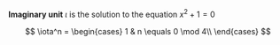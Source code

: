 **Imaginary unit** $\iota$ is the solution to the equation $x^2 + 1 = 0$

$$
\iota^n = \begin{cases} 1 & n \equals 0 \mod 4\\ \end{cases}
$$
